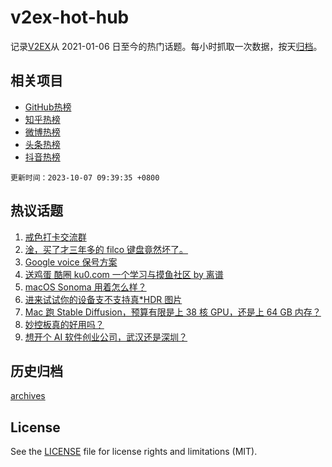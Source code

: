 # v2ex-hot-hub

 记录[V2EX](https://www.v2ex.com/)从 2021-01-06 日至今的热门话题。每小时抓取一次数据，按天[归档](archives)。
 
 ## 相关项目

- [GitHub热榜](https://github.com/snaildev/github-hot-hub)
- [知乎热榜](https://github.com/snaildev/zhihu-hot-hub)
- [微博热榜](https://github.com/snaildev/weibo-hot-hub)
- [头条热榜](https://github.com/snaildev/toutiao-hot-hub)
- [抖音热榜](https://github.com/snaildev/douyin-hot-hub)


 `更新时间：2023-10-07 09:39:35 +0800`

## 热议话题

1. [戒色打卡交流群](https://www.v2ex.com/t/979221)
1. [淦，买了才三年多的 filco 键盘竟然坏了。](https://www.v2ex.com/t/979193)
1. [Google voice 保号方案](https://www.v2ex.com/t/979173)
1. [送鸡蛋 酷圈 ku0.com 一个学习与摸鱼社区 by 离谱](https://www.v2ex.com/t/979164)
1. [macOS Sonoma 用着怎么样？](https://www.v2ex.com/t/979167)
1. [进来试试你的设备支不支持真*HDR 图片](https://www.v2ex.com/t/979304)
1. [Mac 跑 Stable Diffusion，预算有限是上 38 核 GPU，还是上 64 GB 内存？](https://www.v2ex.com/t/979171)
1. [妙控板真的好用吗？](https://www.v2ex.com/t/979194)
1. [想开个 AI 软件创业公司，武汉还是深圳？](https://www.v2ex.com/t/979157)

## 历史归档

[archives](archives)

## License

See the [LICENSE](LICENSE) file for license rights and limitations (MIT).
